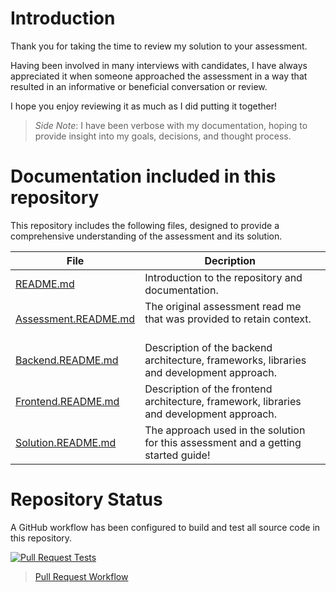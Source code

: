 # Introduction

Thank you for taking the time to review my solution to your assessment. 

Having been involved in many interviews with candidates, I have always appreciated it when someone approached the assessment in a way that resulted in an informative or beneficial conversation or review.

I hope you enjoy reviewing it as much as I did putting it together!

> _Side Note_: I have been verbose with my documentation, hoping to provide insight into my goals, decisions, and thought process. 

# Documentation included in this repository

This repository includes the following files, designed to provide a comprehensive understanding of the assessment and its solution.

| File | Decription  |
|------|-------------|
| [README.md](README.md) | Introduction to the repository and documentation. |
| [Assessment.README.md](https://github.com/DanielNieuwoudt/developer-assessment/blob/main/Assessment.README.md) | The original assessment read me that was provided to retain context.           |
| [Backend.README.md](https://github.com/DanielNieuwoudt/developer-assessment/blob/main/Backend.README.md) | Description of the backend architecture, frameworks, libraries and development approach.           |
| [Frontend.README.md](https://github.com/DanielNieuwoudt/developer-assessment/blob/main/Frontend.README.md) | Description of the frontend architecture, framework, libraries and development approach.           |
| [Solution.README.md](https://github.com/DanielNieuwoudt/developer-assessment/blob/main/Solution.README.md)   | The approach used in the solution for this assessment and a getting started guide!  |

# Repository Status

A GitHub workflow has been configured to build and test all source code in this repository. 

[![Pull Request Tests](https://github.com/DanielNieuwoudt/developer-assessment/actions/workflows/pr.yaml/badge.svg)](https://github.com/DanielNieuwoudt/developer-assessment/actions/workflows/pr.yaml)

> [Pull Request Workflow](.github/workflows/pr.yaml)